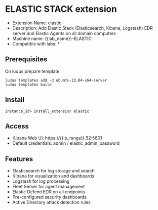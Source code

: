 # ELASTIC STACK extension

- Extension Name: elastic
- Description: Add Elastic Stack (Elasticsearch, Kibana, Logstash) EDR server and Elastic Agents on all domain computers
- Machine name: {{lab_name}}-ELASTIC  
- Compatible with labs: *

## Prerequisites

On ludus prepare template:
```
ludus templates add -d ubuntu-22.04-x64-server
ludus templates build
```

## Install
```
instance_id> install_extension elastic
```

## Access
- Kibana Web UI: https://{{ip_range}}.52:5601
- Default credentials: admin / elastic_admin_password

## Features
- Elasticsearch for log storage and search
- Kibana for visualization and dashboards
- Logstash for log processing
- Fleet Server for agent management
- Elastic Defend EDR on all endpoints
- Pre-configured security dashboards
- Active Directory attack detection rules